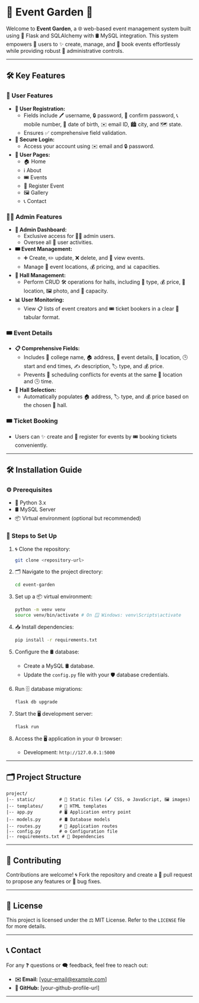 # 🎉 Event Garden 🎉

Welcome to **Event Garden**, a 🌐 web-based event management system built using 🐍 Flask and SQLAlchemy with 🛢️ MySQL integration. This system empowers 👥 users to ✨ create, manage, and 📖 book events effortlessly while providing robust 🔧 administrative controls.

---

## 🛠️ Key Features

### 👥 User Features
- **👤 User Registration:**
  - Fields include 🖊️ username, 🔒 password, 🔁 confirm password, 📞 mobile number, 🎂 date of birth, ✉️ email ID, 🏙️ city, and 🗺️ state.
  - Ensures ✅ comprehensive field validation.
- **🔐 Secure Login:**
  - Access your account using ✉️ email and 🔒 password.
- **📄 User Pages:**
  - 🏠 Home
  - ℹ️ About
  - 🎟️ Events
  - 📝 Register Event
  - 🖼️ Gallery
  - 📞 Contact

### 👩‍💼 Admin Features
- **🔧 Admin Dashboard:**
  - Exclusive access for 🧑‍💼 admin users.
  - Oversee all 👥 user activities.
- **🎟️ Event Management:**
  - ➕ Create, ✏️ update, ❌ delete, and 👀 view events.
  - Manage 📍 event locations, 💰 pricing, and 📊 capacities.
- **🏢 Hall Management:**
  - Perform CRUD 🛠️ operations for halls, including 🎤 type, 💰 price, 📍 location, 🖼️ photo, and 👥 capacity.
- **📊 User Monitoring:**
  - View 📋 lists of event creators and 🎟️ ticket bookers in a clear 🧮 tabular format.

### 🎟️ Event Details
- **📋 Comprehensive Fields:**
  - Includes 🏫 college name, 🏠 address, 📝 event details, 📍 location, 🕒 start and end times, ✍️ description, 🏷️ type, and 💰 price.
  - Prevents 🚫 scheduling conflicts for events at the same 📍 location and 🕒 time.
- **🏢 Hall Selection:**
  - Automatically populates 🏠 address, 🏷️ type, and 💰 price based on the chosen 🏢 hall.

### 🎟️ Ticket Booking
- Users can ✨ create and 📝 register for events by 🎟️ booking tickets conveniently.

---

## 🛠️ Installation Guide

### ⚙️ Prerequisites
- 🐍 Python 3.x
- 🛢️ MySQL Server
- 📦 Virtual environment (optional but recommended)

### 📜 Steps to Set Up
1. 🌀 Clone the repository:
   ```bash
   git clone <repository-url>
   ```

2. 🗂️ Navigate to the project directory:
   ```bash
   cd event-garden
   ```

3. Set up a 📦 virtual environment:
   ```bash
   python -m venv venv
   source venv/bin/activate # On 🪟 Windows: venv\Scripts\activate
   ```

4. 📥 Install dependencies:
   ```bash
   pip install -r requirements.txt
   ```

5. Configure the 🛢️ database:
   - Create a MySQL 🛢️ database.
   - Update the `config.py` file with your 🛡️ database credentials.

6. Run 🗄️ database migrations:
   ```bash
   flask db upgrade
   ```

7. Start the 🖥️ development server:
   ```bash
   flask run
   ```

8. Access the 🖥️ application in your 🌐 browser:
   - Development: `http://127.0.0.1:5000`

---

## 🗂️ Project Structure
```
project/
|-- static/         # 📁 Static files (🖌️ CSS, ⚙️ JavaScript, 🖼️ images)
|-- templates/      # 📄 HTML templates
|-- app.py          # 🖥️ Application entry point
|-- models.py       # 🛢️ Database models
|-- routes.py       # 🔗 Application routes
|-- config.py       # ⚙️ Configuration file
|-- requirements.txt # 📜 Dependencies
```

---

## 🤝 Contributing
Contributions are welcome! 🌀 Fork the repository and create a 📨 pull request to propose any features or 🐞 bug fixes.

---

## 📜 License
This project is licensed under the ⚖️ MIT License. Refer to the `LICENSE` file for more details.

---

## 📞 Contact
For any ❓ questions or 🗨️ feedback, feel free to reach out:
- **✉️ Email:** [your-email@example.com]
- **🐙 GitHub:** [your-github-profile-url]

---

